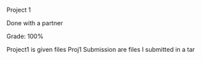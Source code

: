 Project 1

Done with a partner

Grade: 100%

Project1 is given files
Proj1 Submission are files I submitted in a tar
